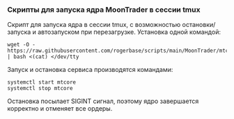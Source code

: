 ### Скрипты для запуска ядра MoonTrader в сессии tmux

Cкрипт для запуска ядра в сессии tmux, с возможностью остановки/запуска и автозапуском при перезагрузке. Установка одной командой:

```
wget -O - https://raw.githubusercontent.com/rogerbase/scripts/main/MoonTrader/mtcore_service.sh | bash <(cat) </dev/tty
```

Запуск и остановка сервиса производятся командами:

```
systemctl start mtcore
systemctl stop mtcore
```

Остановка посылает SIGINT сигнал, поэтому ядро завершается корректно и отменяет все ордеры.
